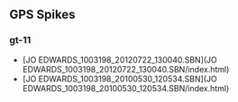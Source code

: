 ## GPS Spikes
### gt-11

- [JO EDWARDS_1003198_20120722_130040.SBN](JO EDWARDS_1003198_20120722_130040.SBN/index.html)
- [JO EDWARDS_1003198_20100530_120534.SBN](JO EDWARDS_1003198_20100530_120534.SBN/index.html)
